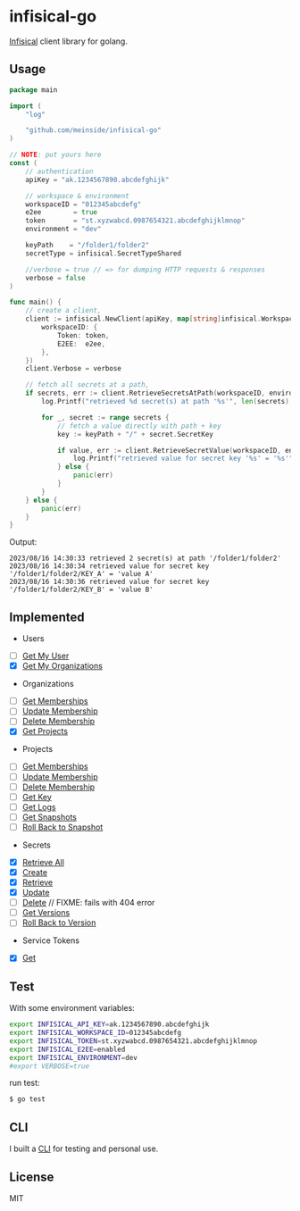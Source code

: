 # infisical-go

[Infisical](https://infisical.com/) client library for golang.

## Usage

```go
package main

import (
	"log"

	"github.com/meinside/infisical-go"
)

// NOTE: put yours here
const (
	// authentication
	apiKey = "ak.1234567890.abcdefghijk"

	// workspace & environment
	workspaceID = "012345abcdefg"
	e2ee        = true
	token       = "st.xyzwabcd.0987654321.abcdefghijklmnop"
	environment = "dev"

	keyPath    = "/folder1/folder2"
	secretType = infisical.SecretTypeShared

	//verbose = true // => for dumping HTTP requests & responses
	verbose = false
)

func main() {
	// create a client,
	client := infisical.NewClient(apiKey, map[string]infisical.WorkspaceToken{
		workspaceID: {
			Token: token,
			E2EE:  e2ee,
		},
	})
	client.Verbose = verbose

	// fetch all secrets at a path,
	if secrets, err := client.RetrieveSecretsAtPath(workspaceID, environment, keyPath); err == nil {
		log.Printf("retrieved %d secret(s) at path '%s'", len(secrets), keyPath)

		for _, secret := range secrets {
			// fetch a value directly with path + key
			key := keyPath + "/" + secret.SecretKey

			if value, err := client.RetrieveSecretValue(workspaceID, environment, secret.Type, key); err == nil {
				log.Printf("retrieved value for secret key '%s' = '%s'", key, value)
			} else {
				panic(err)
			}
		}
	} else {
		panic(err)
	}
}
```

Output:

```
2023/08/16 14:30:33 retrieved 2 secret(s) at path '/folder1/folder2'
2023/08/16 14:30:34 retrieved value for secret key '/folder1/folder2/KEY_A' = 'value A'
2023/08/16 14:30:36 retrieved value for secret key '/folder1/folder2/KEY_B' = 'value B'
```

## Implemented

* Users
- [ ] [Get My User](https://infisical.com/docs/api-reference/endpoints/users/me)
- [X] [Get My Organizations](https://infisical.com/docs/api-reference/endpoints/users/my-organizations)

* Organizations
- [ ] [Get Memberships](https://infisical.com/docs/api-reference/endpoints/organizations/memberships)
- [ ] [Update Membership](https://infisical.com/docs/api-reference/endpoints/organizations/update-membership)
- [ ] [Delete Membership](https://infisical.com/docs/api-reference/endpoints/organizations/delete-membership)
- [X] [Get Projects](https://infisical.com/docs/api-reference/endpoints/organizations/workspaces)

* Projects
- [ ] [Get Memberships](https://infisical.com/docs/api-reference/endpoints/workspaces/memberships)
- [ ] [Update Membership](https://infisical.com/docs/api-reference/endpoints/workspaces/update-membership)
- [ ] [Delete Membership](https://infisical.com/docs/api-reference/endpoints/workspaces/delete-membership)
- [ ] [Get Key](https://infisical.com/docs/api-reference/endpoints/workspaces/workspace-key)
- [ ] [Get Logs](https://infisical.com/docs/api-reference/endpoints/workspaces/logs)
- [ ] [Get Snapshots](https://infisical.com/docs/api-reference/endpoints/workspaces/secret-snapshots)
- [ ] [Roll Back to Snapshot](https://infisical.com/docs/api-reference/endpoints/workspaces/rollback-snapshot)

* Secrets
- [X] [Retrieve All](https://infisical.com/docs/api-reference/endpoints/secrets/read)
- [X] [Create](https://infisical.com/docs/api-reference/endpoints/secrets/create)
- [X] [Retrieve](https://infisical.com/docs/api-reference/endpoints/secrets/read-one)
- [X] [Update](https://infisical.com/docs/api-reference/endpoints/secrets/update)
- [ ] [Delete](https://infisical.com/docs/api-reference/endpoints/secrets/delete) // FIXME: fails with 404 error
- [ ] [Get Versions](https://infisical.com/docs/api-reference/endpoints/secrets/versions)
- [ ] [Roll Back to Version](https://infisical.com/docs/api-reference/endpoints/secrets/rollback-version)

* Service Tokens
- [X] [Get](https://infisical.com/docs/api-reference/endpoints/service-tokens/get)

## Test

With some environment variables:

```bash
export INFISICAL_API_KEY=ak.1234567890.abcdefghijk
export INFISICAL_WORKSPACE_ID=012345abcdefg
export INFISICAL_TOKEN=st.xyzwabcd.0987654321.abcdefghijklmnop
export INFISICAL_E2EE=enabled
export INFISICAL_ENVIRONMENT=dev
#export VERBOSE=true
```

run test:

```bash
$ go test
```

## CLI

I built a [CLI](https://github.com/meinside/infisical-go/tree/master/cmd/infisicli) for testing and personal use.

## License

MIT

